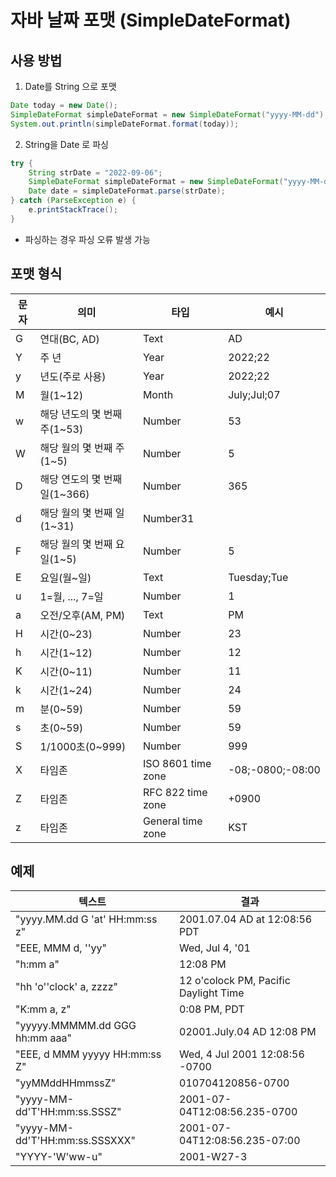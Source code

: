 # 자바 날짜 포맷 (SimpleDateFormat)

## 사용 방법

1. Date를 String 으로 포맷

```java
Date today = new Date();
SimpleDateFormat simpleDateFormat = new SimpleDateFormat("yyyy-MM-dd");
System.out.println(simpleDateFormat.format(today));
```

2. String을 Date 로 파싱

```java
try {
    String strDate = "2022-09-06";
    SimpleDateFormat simpleDateFormat = new SimpleDateFormat("yyyy-MM-dd");
    Date date = simpleDateFormat.parse(strDate);
} catch (ParseException e) {
    e.printStackTrace();
}
```

- 파싱하는 경우 파싱 오류 발생 가능


## 포맷 형식

문자 | 의미 | 타입 | 예시
-|-|-|-
G|연대(BC, AD)|Text|AD
Y|주 년|Year|2022;22
y|년도(주로 사용)|Year|2022;22
M|월(1~12)|Month|July;Jul;07
w|해당 년도의 몇 번째 주(1~53)|Number|53
W|해당 월의 몇 번째 주(1~5)|Number|5
D|해당 연도의 몇 번째 일(1~366)|Number|365
d|해당 월의 몇 번째 일(1~31)|Number31
F|해당 월의 몇 번째 요일(1~5)|Number|5
E|요일(월~일)|Text|Tuesday;Tue
u|1=월, ..., 7=일|Number|1
a|오전/오후(AM, PM)|Text|PM
H|시간(0~23)|Number|23
h|시간(1~12)|Number|12
K|시간(0~11)|Number|11
k|시간(1~24)|Number|24
m|분(0~59)|Number|59
s|초(0~59)|Number|59
S|1/1000초(0~999)|Number|999
X|타임존|ISO 8601 time zone|-08;-0800;-08:00
Z|타임존|RFC 822 time zone|+0900
z|타임존|General time zone|KST

## 예제

텍스트|결과
-|-
"yyyy.MM.dd G 'at' HH:mm:ss z"|2001.07.04 AD at 12:08:56 PDT
"EEE, MMM d, ''yy"|Wed, Jul 4, '01
"h:mm a"|12:08 PM
"hh 'o''clock' a, zzzz"|12 o'colock PM, Pacific Daylight Time
"K:mm a, z"|0:08 PM, PDT
"yyyyy.MMMMM.dd GGG hh:mm aaa"|02001.July.04 AD 12:08 PM
"EEE, d MMM yyyyy HH:mm:ss Z"|Wed, 4 Jul 2001 12:08:56 -0700
"yyMMddHHmmssZ"|010704120856-0700
"yyyy-MM-dd'T'HH:mm:ss.SSSZ"|2001-07-04T12:08:56.235-0700
"yyyy-MM-dd'T'HH:mm:ss.SSSXXX"|2001-07-04T12:08:56.235-07:00
"YYYY-'W'ww-u"|2001-W27-3